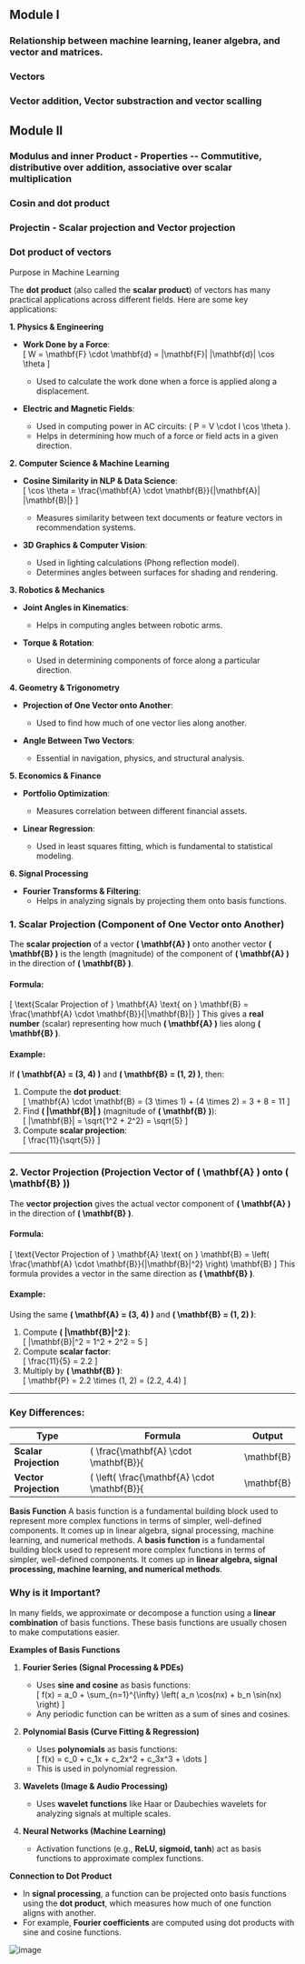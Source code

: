 ## Module I
### Relationship between machine learning, leaner algebra, and vector and matrices.
### Vectors 
### Vector addition, Vector substraction and vector scalling

## Module II
### Modulus and inner Product - Properties -- Commutitive, distributive over addition, associative over scalar multiplication
### Cosin and dot product 
### Projectin - Scalar projection and Vector projection
### Dot product of vectors 
Purpose in Machine Learning



The **dot product** (also called the **scalar product**) of vectors has many practical applications across different fields. Here are some key applications:

 **1. Physics & Engineering**  
- **Work Done by a Force**:  
  \[
  W = \mathbf{F} \cdot \mathbf{d} = |\mathbf{F}| |\mathbf{d}| \cos \theta
  \]
  - Used to calculate the work done when a force is applied along a displacement.

- **Electric and Magnetic Fields**:  
  - Used in computing power in AC circuits: \( P = V \cdot I \cos \theta \).
  - Helps in determining how much of a force or field acts in a given direction.

 **2. Computer Science & Machine Learning**  
- **Cosine Similarity in NLP & Data Science**:  
  \[
  \cos \theta = \frac{\mathbf{A} \cdot \mathbf{B}}{|\mathbf{A}| |\mathbf{B}|}
  \]
  - Measures similarity between text documents or feature vectors in recommendation systems.

- **3D Graphics & Computer Vision**:  
  - Used in lighting calculations (Phong reflection model).
  - Determines angles between surfaces for shading and rendering.

 **3. Robotics & Mechanics**  
- **Joint Angles in Kinematics**:  
  - Helps in computing angles between robotic arms.
  
- **Torque & Rotation**:  
  - Used in determining components of force along a particular direction.

 **4. Geometry & Trigonometry**  
- **Projection of One Vector onto Another**:  
  - Used to find how much of one vector lies along another.
  
- **Angle Between Two Vectors**:  
  - Essential in navigation, physics, and structural analysis.

 **5. Economics & Finance**  
- **Portfolio Optimization**:  
  - Measures correlation between different financial assets.

- **Linear Regression**:  
  - Used in least squares fitting, which is fundamental to statistical modeling.

 **6. Signal Processing**  
- **Fourier Transforms & Filtering**:  
  - Helps in analyzing signals by projecting them onto basis functions.


### **1. Scalar Projection (Component of One Vector onto Another)**  
The **scalar projection** of a vector **\( \mathbf{A} \)** onto another vector **\( \mathbf{B} \)** is the length (magnitude) of the component of **\( \mathbf{A} \)** in the direction of **\( \mathbf{B} \)**.  

#### **Formula:**
\[
\text{Scalar Projection of } \mathbf{A} \text{ on } \mathbf{B} = \frac{\mathbf{A} \cdot \mathbf{B}}{|\mathbf{B}|}
\]
This gives a **real number** (scalar) representing how much **\( \mathbf{A} \)** lies along **\( \mathbf{B} \)**.  

#### **Example:**  
If **\( \mathbf{A} = (3, 4) \)** and **\( \mathbf{B} = (1, 2) \)**, then:

1. Compute the **dot product**:  
   \[
   \mathbf{A} \cdot \mathbf{B} = (3 \times 1) + (4 \times 2) = 3 + 8 = 11
   \]
2. Find **\( |\mathbf{B}| \)** (magnitude of **\( \mathbf{B} \)**):  
   \[
   |\mathbf{B}| = \sqrt{1^2 + 2^2} = \sqrt{5}
   \]
3. Compute **scalar projection**:  
   \[
   \frac{11}{\sqrt{5}}
   \]

---

### **2. Vector Projection (Projection Vector of \( \mathbf{A} \) onto \( \mathbf{B} \))**  
The **vector projection** gives the actual vector component of **\( \mathbf{A} \)** in the direction of **\( \mathbf{B} \)**.

#### **Formula:**
\[
\text{Vector Projection of } \mathbf{A} \text{ on } \mathbf{B} = \left( \frac{\mathbf{A} \cdot \mathbf{B}}{|\mathbf{B}|^2} \right) \mathbf{B}
\]
This formula provides a vector in the same direction as **\( \mathbf{B} \)**.

#### **Example:**  
Using the same **\( \mathbf{A} = (3, 4) \)** and **\( \mathbf{B} = (1, 2) \)**:

1. Compute **\( |\mathbf{B}|^2 \)**:  
   \[
   |\mathbf{B}|^2 = 1^2 + 2^2 = 5
   \]
2. Compute **scalar factor**:  
   \[
   \frac{11}{5} = 2.2
   \]
3. Multiply by **\( \mathbf{B} \)**:  
   \[
   \mathbf{P} = 2.2 \times (1, 2) = (2.2, 4.4)
   \]

---

### **Key Differences:**
| Type | Formula | Output |
|------|---------|--------|
| **Scalar Projection** | \( \frac{\mathbf{A} \cdot \mathbf{B}}{|\mathbf{B}|} \) | A number (magnitude only) |
| **Vector Projection** | \( \left( \frac{\mathbf{A} \cdot \mathbf{B}}{|\mathbf{B}|^2} \right) \mathbf{B} \) | A vector (direction + magnitude) |



**Basis Function**
A basis function is a fundamental building block used to represent more complex functions in terms of simpler, well-defined components. It comes up in linear algebra, signal processing, machine learning, and numerical methods.
A **basis function** is a fundamental building block used to represent more complex functions in terms of simpler, well-defined components. It comes up in **linear algebra, signal processing, machine learning, and numerical methods**.  

### **Why is it Important?**  
In many fields, we approximate or decompose a function using a **linear combination** of basis functions. These basis functions are usually chosen to make computations easier.

 **Examples of Basis Functions**  

1. **Fourier Series (Signal Processing & PDEs)**  
   - Uses **sine and cosine** as basis functions:  
     \[
     f(x) = a_0 + \sum_{n=1}^{\infty} \left( a_n \cos(nx) + b_n \sin(nx) \right)
     \]
   - Any periodic function can be written as a sum of sines and cosines.

2. **Polynomial Basis (Curve Fitting & Regression)**  
   - Uses **polynomials** as basis functions:  
     \[
     f(x) = c_0 + c_1x + c_2x^2 + c_3x^3 + \dots
     \]
   - This is used in polynomial regression.

3. **Wavelets (Image & Audio Processing)**  
   - Uses **wavelet functions** like Haar or Daubechies wavelets for analyzing signals at multiple scales.

4. **Neural Networks (Machine Learning)**  
   - Activation functions (e.g., **ReLU, sigmoid, tanh**) act as basis functions to approximate complex functions.

 **Connection to Dot Product**  
- In **signal processing**, a function can be projected onto basis functions using the **dot product**, which measures how much of one function aligns with another.
- For example, **Fourier coefficients** are computed using dot products with sine and cosine functions.

![image](https://github.com/user-attachments/assets/c253d09f-b418-4601-82f6-671b4c5fa4be)


